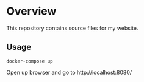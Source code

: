# Overview

This repository contains source files for my website.

## Usage

```
docker-compose up
```

Open up browser and go to http://localhost:8080/
